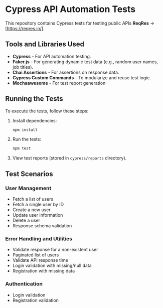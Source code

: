# Cypress API Automation Tests

This repository contains Cypress tests for testing public APIs **ReqRes** → [https://reqres.in/].

## Tools and Libraries Used
- **Cypress** - For API automation testing.
- **Faker.js** - For generating dynamic test data (e.g., random user names, job titles).
- **Chai Assertions** - For assertions on response data.
- **Cypress Custom Commands** - To modularize and reuse test logic.
- **Mochaawesome** - For test report generation

## Running the Tests

To execute the tests, follow these steps:

1. Install dependencies:
    ```bash
    npm install    
    ```
2. Run the tests:
    ```bash
    npm test   
    ```
3. View test reports (stored in `cypress/reports` directory).

## Test Scenarios
### **User Management**
- Fetch a list of users
- Fetch a single user by ID
- Create a new user
- Update user information
- Delete a user
- Response schema validation

### **Error Handling and Utilities**
- Validate response for a non-existent user
- Paginated list of users
- Validate API response time
- Login validation with missing/null data
- Registration with missing data

### **Authentication**
- Login validation
- Registration validation
  
